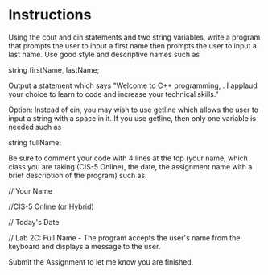 # Instructions  
 Using the cout and cin statements and two string variables, write a program that prompts the user to input a first name then prompts the user to input a last name. Use good style and descriptive names such as

string firstName, lastName;

Output a statement which says "Welcome to C++ programming, <first name> <lastname>. I applaud your choice to learn to code and increase your technical skills."

Option: Instead of cin, you may wish to use getline which allows the user to input a string with a space in it. If you use getline, then only one variable is needed  such as

string fullName;

Be sure to comment your code with 4 lines at the top (your name, which class you are taking (CIS-5 Online), the date, the assignment name with a brief description of the program) such as:

// Your Name

//CIS-5 Online (or Hybrid)

// Today's Date

// Lab 2C: Full Name - The program accepts the user's name from the keyboard and displays a message to the user.

Submit the Assignment to let me know you are finished.
